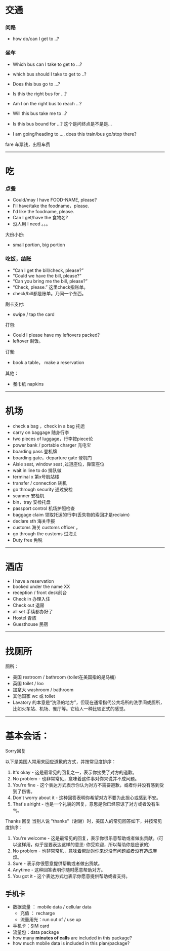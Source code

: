 # 交通

### 问路

- how do/can I get to ..?

### 坐车
- Which bus can I take to get to …?
- which bus should I take to get to ..?

- Does this bus go to …?
- Is this the right bus for …?
- Am I on the right bus to reach …?
- Will this bus take me to ..?
- Is this bus bound for …? 这个是问终点是不是是...

- I am going/heading to …, does this train/bus go/stop there?


fare 车票钱，出租车费

---- 

# 吃 

### 点餐
- Could/may I have FOOD-NAME, please?
- I'll have/take the foodname，please.
- I'd like the foodname, please.
- Can I get/have the 食物名?
- 没人用 I need 。。。

大份小份:
- small portion, big portion

### 吃饭，结账
- “Can I get the bill/check, please?”
- “Could we have the bill, please?”
- “Can you bring me the bill, please?”
-  “Check, please.” 这里check指账单。
- check/bill都是账单。乃同一个东西。

刷卡支付:
- swipe / tap the card

打包:
- Could I please have my leftovers packed?
- leftover 剩饭。

订餐:
- book a table， make a reservation 

其他：
- 餐巾纸 napkins

----

# 机场

- check a bag ，check in a bag 托运
- carry on baggage 随身行李
- two pieces of luggage，行李按piece论
- power bank / portable charger 充电宝
- boarding pass 登机牌
- boarding gate，departure gate 登机门
- Aisle seat, window seat ,过道座位，靠窗座位
- wait in line to do 排队做
- terminal x 第x号航站楼
- transfer / connection 转机 
- go through security 通过安检
- scanner 安检机
- bin，tray 安检托盘
- passport control 机场护照检查
- baggage claim 领取托运的行李(丢失物的索回才是reclaim)
- declare sth 海关申报
- customs 海关 customs officer ，
- go through the customs 过海关
- Duty free 免税

----

# 酒店 

- I have a reservation
- booked under the name XX 
- reception / front desk前台
- Check in 办理入住
- Check out 退房
- all set 手续都办好了
- Hostel 青旅
- Guesthouse 民宿

----

# 找厕所
厕所：
- 美国 restroom / bathroom (toilet在美国指的是马桶)
- 英国 toilet / loo
- 加拿大 washroom / bathroom
- 其他国家 wc 或 toilet
- Lavatory 的本意是“洗涤的地方”，但现在通常指代公共场所的洗手间或厕所，比如火车站、机场、餐厅等。它给人一种比较正式的感觉。
  
----

# 基本会话：

Sorry回复

以下是美国人常用来回应道歉的方式，并按常见度排序：
1. It's okay - 这是最常见的回复之一，表示你接受了对方的道歉。
2. No problem - 也非常常见，意味着这件事对你来说并不成问题。
3. You're fine - 这个表达方式表示你认为对方不需要道歉，或者你并没有感到受到了伤害。
4. Don't worry about it - 这种回答表明你希望对方不要为此担心或感到不安。
5. That's alright - 也是一个礼貌的回复，意思是你已经原谅了对方或者没有生气。

Thanks 回复
当别人说 "thanks"（谢谢）时，美国人的常见回答如下，并按常见度排序：
1. You're welcome - 这是最常见的回复，表示你很乐意帮助或者做出贡献。(可以这样用，似乎是要表达这样的意思: 你受欢迎，所以帮助你是应该的)
2. No problem - 也非常常见，意味着帮助对你来说没有问题或者没有造成麻烦。
3. Sure - 表示你很愿意提供帮助或者做出贡献。
4. Anytime - 这种回答表明你随时愿意帮助对方。
5. You got it - 这个表达方式也表示你愿意提供帮助或者支持。

## 手机卡
- 数据流量 ： mobile data / cellular data
  - 充值 ： recharge
  - 流量用光：run out of / use up
- 手机卡：SIM card
- 流量包：data package
- how many **minutes  of calls** are included in this package?
- how much mobile data is included in this  plan/package?
